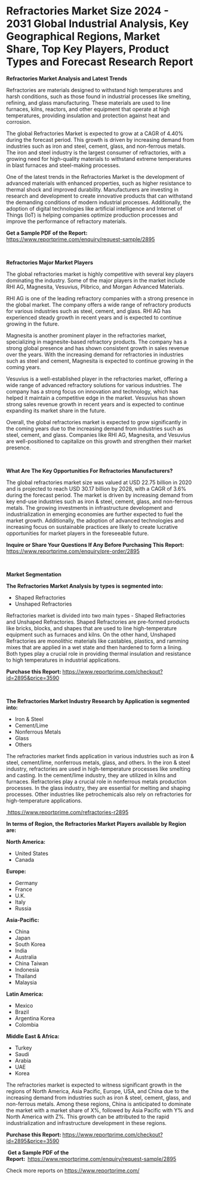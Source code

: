 <p><h1>Refractories Market Size 2024 - 2031 Global Industrial Analysis, Key Geographical Regions, Market Share, Top Key Players, Product Types and Forecast Research Report</h1></p><p><strong>Refractories Market Analysis and Latest Trends</strong></p>
<p><p>Refractories are materials designed to withstand high temperatures and harsh conditions, such as those found in industrial processes like smelting, refining, and glass manufacturing. These materials are used to line furnaces, kilns, reactors, and other equipment that operate at high temperatures, providing insulation and protection against heat and corrosion.</p><p>The global Refractories Market is expected to grow at a CAGR of 4.40% during the forecast period. This growth is driven by increasing demand from industries such as iron and steel, cement, glass, and non-ferrous metals. The iron and steel industry is the largest consumer of refractories, with a growing need for high-quality materials to withstand extreme temperatures in blast furnaces and steel-making processes.</p><p>One of the latest trends in the Refractories Market is the development of advanced materials with enhanced properties, such as higher resistance to thermal shock and improved durability. Manufacturers are investing in research and development to create innovative products that can withstand the demanding conditions of modern industrial processes. Additionally, the adoption of digital technologies like artificial intelligence and Internet of Things (IoT) is helping companies optimize production processes and improve the performance of refractory materials.</p></p>
<p><strong>Get a Sample PDF of the Report:&nbsp;</strong> <a href="https://www.reportprime.com/enquiry/request-sample/2895">https://www.reportprime.com/enquiry/request-sample/2895</a></p>
<p>&nbsp;</p>
<p><strong>Refractories Major Market Players</strong></p>
<p><p>The global refractories market is highly competitive with several key players dominating the industry. Some of the major players in the market include RHI AG, Magnesita, Vesuvius, Plibrico, and Morgan Advanced Materials. </p><p>RHI AG is one of the leading refractory companies with a strong presence in the global market. The company offers a wide range of refractory products for various industries such as steel, cement, and glass. RHI AG has experienced steady growth in recent years and is expected to continue growing in the future.</p><p>Magnesita is another prominent player in the refractories market, specializing in magnesite-based refractory products. The company has a strong global presence and has shown consistent growth in sales revenue over the years. With the increasing demand for refractories in industries such as steel and cement, Magnesita is expected to continue growing in the coming years.</p><p>Vesuvius is a well-established player in the refractories market, offering a wide range of advanced refractory solutions for various industries. The company has a strong focus on innovation and technology, which has helped it maintain a competitive edge in the market. Vesuvius has shown strong sales revenue growth in recent years and is expected to continue expanding its market share in the future.</p><p>Overall, the global refractories market is expected to grow significantly in the coming years due to the increasing demand from industries such as steel, cement, and glass. Companies like RHI AG, Magnesita, and Vesuvius are well-positioned to capitalize on this growth and strengthen their market presence.</p></p>
<p>&nbsp;</p>
<p><strong>What Are The Key Opportunities For Refractories Manufacturers?</strong></p>
<p><p>The global refractories market size was valued at USD 22.75 billion in 2020 and is projected to reach USD 30.17 billion by 2028, with a CAGR of 3.6% during the forecast period. The market is driven by increasing demand from key end-use industries such as iron & steel, cement, glass, and non-ferrous metals. The growing investments in infrastructure development and industrialization in emerging economies are further expected to fuel the market growth. Additionally, the adoption of advanced technologies and increasing focus on sustainable practices are likely to create lucrative opportunities for market players in the foreseeable future.</p></p>
<p><strong>Inquire or Share Your Questions If Any Before Purchasing This Report:</strong> <a href="https://www.reportprime.com/enquiry/pre-order/2895">https://www.reportprime.com/enquiry/pre-order/2895</a></p>
<p>&nbsp;</p>
<p><strong>Market Segmentation</strong></p>
<p><strong>The Refractories Market Analysis by types is segmented into:</strong></p>
<p><ul><li>Shaped Refractories</li><li>Unshaped Refractories</li></ul></p>
<p><p>Refractories market is divided into two main types - Shaped Refractories and Unshaped Refractories. Shaped Refractories are pre-formed products like bricks, blocks, and shapes that are used to line high-temperature equipment such as furnaces and kilns. On the other hand, Unshaped Refractories are monolithic materials like castables, plastics, and ramming mixes that are applied in a wet state and then hardened to form a lining. Both types play a crucial role in providing thermal insulation and resistance to high temperatures in industrial applications.</p></p>
<p><strong>Purchase this Report:&nbsp;</strong><a href="https://www.reportprime.com/checkout?id=2895&price=3590">https://www.reportprime.com/checkout?id=2895&price=3590</a></p>
<p>&nbsp;</p>
<p><strong>The Refractories Market Industry Research by Application is segmented into:</strong></p>
<p><ul><li>Iron & Steel</li><li>Cement/Lime</li><li>Nonferrous Metals</li><li>Glass</li><li>Others</li></ul></p>
<p><p>The refractories market finds application in various industries such as iron & steel, cement/lime, nonferrous metals, glass, and others. In the iron & steel industry, refractories are used in high-temperature processes like smelting and casting. In the cement/lime industry, they are utilized in kilns and furnaces. Refractories play a crucial role in nonferrous metals production processes. In the glass industry, they are essential for melting and shaping processes. Other industries like petrochemicals also rely on refractories for high-temperature applications.</p></p>
<p><a href="https://www.reportprime.com/refractories-r2895">&nbsp;https://www.reportprime.com/refractories-r2895</a></p>
<p><strong>In terms of Region, the Refractories Market Players available by Region are:</strong></p>
<p>
    <p> <strong> North America: </strong>
        <ul>
            <li>United States</li>
            <li>Canada</li>
        </ul>
        </p> 
    <p> <strong> Europe: </strong>
        <ul>
            <li>Germany</li>
            <li>France</li>
            <li>U.K.</li>
            <li>Italy</li>
            <li>Russia</li>
        </ul>
        </p> 
    <p> <strong> Asia-Pacific: </strong>
        <ul>
            <li>China</li>
            <li>Japan</li>
            <li>South Korea</li>
            <li>India</li>
            <li>Australia</li>
            <li>China Taiwan</li>
            <li>Indonesia</li>
            <li>Thailand</li>
            <li>Malaysia</li>
        </ul>
        </p> 
    <p> <strong> Latin America: </strong>
        <ul>
            <li>Mexico</li>
            <li>Brazil</li>
            <li>Argentina Korea</li>
            <li>Colombia</li>
        </ul>
        </p> 
    <p> <strong> Middle East & Africa: </strong>
        <ul>
            <li>Turkey</li>
            <li>Saudi</li>
            <li>Arabia</li>
            <li>UAE</li>
            <li>Korea</li>
        </ul>
    </p>
    </p>
<p><p>The refractories market is expected to witness significant growth in the regions of North America, Asia Pacific, Europe, USA, and China due to the increasing demand from industries such as iron & steel, cement, glass, and non-ferrous metals. Among these regions, China is anticipated to dominate the market with a market share of X%, followed by Asia Pacific with Y% and North America with Z%. This growth can be attributed to the rapid industrialization and infrastructure development in these regions.</p></p>
<p><strong>Purchase this Report: </strong><a href="https://www.reportprime.com/checkout?id=2895&price=3590">https://www.reportprime.com/checkout?id=2895&price=3590</a></p>
<p>&nbsp;<strong>Get a Sample PDF of the Report:&nbsp;&nbsp;</strong><a href="https://www.reportprime.com/enquiry/request-sample/2895">https://www.reportprime.com/enquiry/request-sample/2895</a></p>
<p><strong></strong></p>
<p>Check more reports on <a href="https://www.reportprime.com/">https://www.reportprime.com/</a></p>
